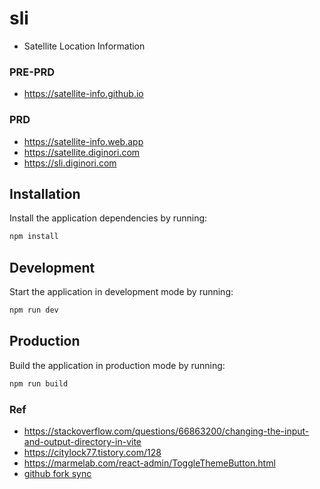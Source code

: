 # sli
- Satellite Location Information


### PRE-PRD
- https://satellite-info.github.io

### PRD 
- https://satellite-info.web.app
- https://satellite.diginori.com
- https://sli.diginori.com

## Installation
Install the application dependencies by running:

```sh
npm install
```

## Development
Start the application in development mode by running:

```sh
npm run dev
```

## Production
Build the application in production mode by running:

```sh
npm run build
```

### Ref
- https://stackoverflow.com/questions/66863200/changing-the-input-and-output-directory-in-vite
- https://citylock77.tistory.com/128
- https://marmelab.com/react-admin/ToggleThemeButton.html
- [github fork sync](https://velog.io/@yourmean/TIL-Github-Fork%ED%95%9C-Repository-Update-%ED%95%98%EA%B8%B0)
